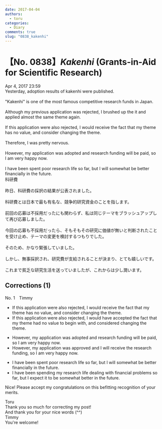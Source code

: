 ```yaml
---
date: 2017-04-04
authors:
  - toru
categories:
  - Diary
comments: true
slug: "0838_kakenhi"
---
```


# 【No. 0838】<strong><em>Kakenhi</em></strong> (Grants-in-Aid for Scientific Research)
<div class="date">Apr 4, 2017 23:59</div>
<div id="post"><div id="body_show_ori">
Yesterday, adoption results of kakenhi were published.<br/><br/>"Kakenhi" is one of the most famous competitive research funds in Japan.<br/><br/>Although my previous application was rejected, I brushed up the it and applied almost the same theme again.<br/><br/>If this application were also rejected, I would receive the fact that my theme has no value, and consider changing the theme.<br/><br/>Therefore, I was pretty nervous.<br/><br/>However, my application was adopted and research funding will be paid, so I am very happy now.<br/><br/>I have been spent poor research life so far, but I will somewhat be better financially in the future.
</div></div>

<!-- more -->

<div id="post_ja"><div id="body_show_mo">
科研費<br/><br/>昨日、科研費の採択の結果が公表されました。<br/><br/>科研費とは日本で最も有名な、競争的研究資金のことを指します。<br/><br/>前回の応募は不採用だったにも関わらず、私は同じテーマをブラッシュアップして再び応募しました。<br/><br/>今回の応募も不採用だったら、そもそもその研究に価値が無いと判断されたことを受け止め、テーマの変更を検討するつもりでした。<br/><br/>そのため、かなり緊張していました。<br/><br/>しかし、無事採択され、研究費が支給されることが決まり、とても嬉しいです。<br/><br/>これまで貧乏な研究生活を送っていましたが、これからは少し潤います。
</div></div>

## Corrections (1)
<div id="block"><div class="first_name"> No. 1　<span class="just_name">Timmy</span></div><div id="block2">
<ul class="correction_field">
<li class="incorrect">If this application were also rejected, I would receive the fact that my theme has no value, and consider changing the theme.</li>
<li class="corrected correct">
If this application were also rejected, I would <span class="f_blue">have</span> <span class="f_blue">accepted </span>the fact that my theme ha<span class="f_blue">d</span> no value <span class="f_blue">to begin with</span>, and consider<span class="f_blue">ed</span> changing the theme.
</li>
</ul>
<ul class="correction_field">
<li class="incorrect">However, my application was adopted and research funding will be paid, so I am very happy now.</li>
<li class="corrected correct">
However, my application was <span class="f_blue">approved</span> and I will <span class="f_blue">receive the</span> research funding, so I am very happy now.
</li>
</ul>
<ul class="correction_field">
<li class="incorrect">I have been spent poor research life so far, but I will somewhat be better financially in the future.</li>
<li class="corrected correct">
I have been spen<span class="f_blue">ding</span> my research life <span class="f_blue">dealing with </span>financial <span class="f_blue">problems </span>so far, but I <span class="f_blue">expect </span>it <span class="f_blue">to </span>be somewhat better in the future.
</li>
</ul>
<p class="comment_small">
 Nice! Please accept my congratulations on this befitting recognition of your merits.
</p>

</div><div class="name"><span class="just_name">Toru</span><br>
Thank you so much for correcting my post!<br/>And thank you for your nice words (^^)
</div>
<div class="name"><span class="just_name">Timmy</span><br>
You're welcome!
</div>
</div>

